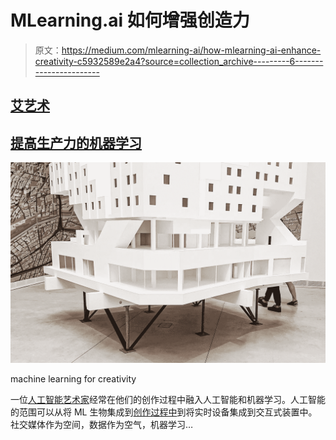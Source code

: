 # MLearning.ai 如何增强创造力

> 原文：<https://medium.com/mlearning-ai/how-mlearning-ai-enhance-creativity-c5932589e2a4?source=collection_archive---------6----------------------->

## [艾艺术](https://mlearning.substack.com/p/-how-ml-tools-can-enhance-your-creativity?r=z7zu8&utm_campaign=post&utm_medium=web)

## [提高生产力的机器学习](https://www.getrevue.co/profile/mlearning_ai/members)

[![](img/ac64415d2c6ef41b700865caa788f5c7.png)](https://mlearning.substack.com/p/-how-ml-tools-can-enhance-your-creativity?r=z7zu8&utm_campaign=post&utm_medium=web)

machine learning for creativity

一位[人工智能艺术家](/mlearning-ai/datasculptors-top-stories-616f2f098959)经常在他们的创作过程中融入人工智能和机器学习。人工智能的范围可以从将 ML 生物集成到[创作过程中](/mlearning-ai/unlimited-creativity-7aac8457e837)到将实时设备集成到交互式装置中。社交媒体作为空间，数据作为空气，机器学习…